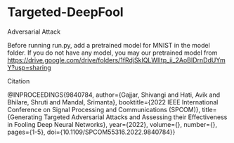 # Targeted-DeepFool
Adversarial Attack

Before running run.py, add a pretrained model for MNIST in the model folder. If you do not have any model, you may our pretrained model from https://drive.google.com/drive/folders/1fRdjSkIQLWIItp_ii_2AoBIDrnDdUYmY?usp=sharing

Citation

@INPROCEEDINGS{9840784,  author={Gajjar, Shivangi and Hati, Avik and Bhilare, Shruti and Mandal, Srimanta},  booktitle={2022 IEEE International Conference on Signal Processing and Communications (SPCOM)},   title={Generating Targeted Adversarial Attacks and Assessing their Effectiveness in Fooling Deep Neural Networks},   year={2022},  volume={},  number={},  pages={1-5},  doi={10.1109/SPCOM55316.2022.9840784}}
